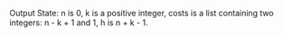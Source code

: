 Output State: n is 0, k is a positive integer, costs is a list containing two integers: n - k + 1 and 1, h is n + k - 1.
